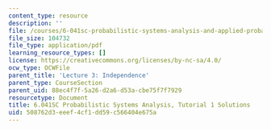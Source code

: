 ```yaml
---
content_type: resource
description: ''
file: /courses/6-041sc-probabilistic-systems-analysis-and-applied-probability-fall-2013/508762d3eeef4cf1dd59c566404e675a_MIT6_041SCF13_tut01_sol.pdf
file_size: 104732
file_type: application/pdf
learning_resource_types: []
license: https://creativecommons.org/licenses/by-nc-sa/4.0/
ocw_type: OCWFile
parent_title: 'Lecture 3: Independence'
parent_type: CourseSection
parent_uid: 88ec4f7f-5a26-d2a6-d53a-cbe75f7f7929
resourcetype: Document
title: 6.041SC Probabilistic Systems Analysis, Tutorial 1 Solutions
uid: 508762d3-eeef-4cf1-dd59-c566404e675a
---
```

